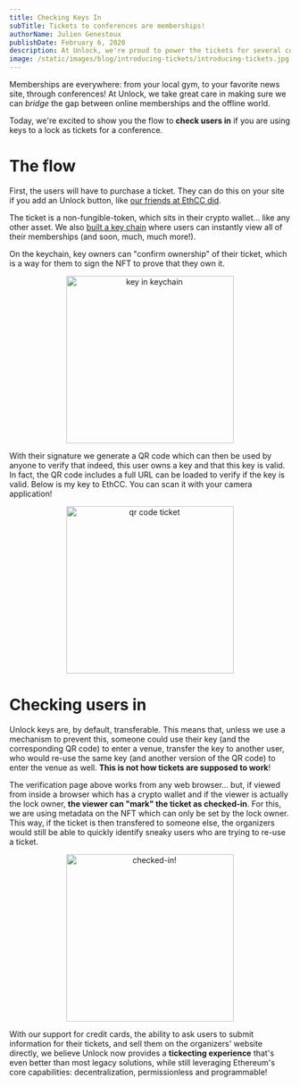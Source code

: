 ```yaml
---
title: Checking Keys In
subTitle: Tickets to conferences are memberships!
authorName: Julien Genestoux
publishDate: February 6, 2020
description: At Unlock, we're proud to power the tickets for several conferences... but no ticketing solution is complete without a check-in mechanism!
image: /static/images/blog/introducing-tickets/introducing-tickets.jpg
---
```


Memberships are everywhere: from your local gym, to your favorite news site, through conferences! At Unlock, we take great care in making sure we can _bridge_ the gap between online memberships and the offline world.

Today, we're excited to show you the flow to **check users in** if you are using keys to a lock as tickets for a conference.

# The flow

First, the users will have to purchase a ticket. They can do this on your site if you add an Unlock button, like [our friends at EthCC did](/blog/ethcc-tickets).

The ticket is a non-fungible-token, which sits in their crypto wallet... like any other asset. We also [built a key chain](https://app.unlock-protocol.com/keychain/) where users can instantly view all of their memberships (and soon, much, much more!).

On the keychain, key owners can "confirm ownership" of their ticket, which is a way for them to sign the NFT to prove that they own it.

<p style="text-align:center" ><img width="300" src="/static/images/blog/checking-key-in/keychain.png" alt="key in keychain"></p>


With their signature we generate a QR code which can then be used by anyone to verify that indeed, this user owns a key and that this key is valid. In fact, the QR code includes a full URL can be loaded to verify if the key is valid. Below is my key to EthCC. You can scan it with your camera application!


<p style="text-align:center" ><img width="300" src="/static/images/blog/checking-key-in/ethcc-ticket-qrcode.png" alt="qr code ticket"></p>


# Checking users in

Unlock keys are, by default, transferable. This means that, unless we use a mechanism to prevent this, someone could use their key (and the corresponding QR code) to enter a venue, transfer the key to another user, who would re-use the same key (and another version of the QR code) to enter the venue as well. **This is not how tickets are supposed to work**!

The verification page above works from any web browser... but, if viewed from inside a browser which has a crypto wallet and if the viewer is actually the lock owner, **the viewer can "mark" the ticket as checked-in**. For this, we are using metadata on the NFT which can only be set by the lock owner. This way, if the ticket is then transfered to someone else, the organizers would still be able to quickly identify sneaky users who are trying to re-use a ticket.


<p style="text-align:center" ><img width="300" src="/static/images/blog/checking-key-in/checked-in-key.png" alt="checked-in!"></p>

With our support for credit cards, the ability to ask users to submit information for their tickets, and sell them on the organizers' website directly, we believe Unlock now provides a **tickecting experience** that's even better than most legacy solutions, while still leveraging Ethereum's core capabilities: decentralization, permissionless and programmable!
